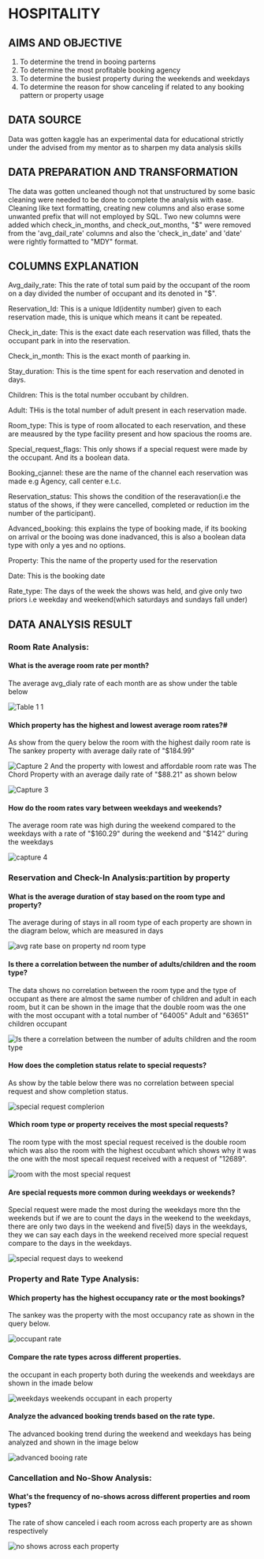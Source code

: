 # HOSPITALITY
## AIMS AND OBJECTIVE
1. To determine the trend in booing parterns
2. To determine the most profitable booking agency
3. To determine the busiest property during the weekends and weekdays
4. To determine the reason for show canceling if related to any booking pattern or property usage
## DATA SOURCE
Data was gotten kaggle has an experimental data for educational strictly under the advised from my mentor as to sharpen my data analysis skills
## DATA PREPARATION AND TRANSFORMATION
The data was gotten uncleaned though not that unstructured by some basic cleaning were needed to be done to complete the analysis with ease. Cleaning like text formatting, creating new columns and also erase some unwanted prefix that will not employed by SQL. Two new columns were added which check_in_months, and check_out_months, "$" were removed from the 'avg_dail_rate' columns and also the 'check_in_date' and 'date' were rightly formatted to "MDY" format.
## COLUMNS EXPLANATION
Avg_daily_rate: This the rate of total sum paid by the occupant of the room on a day divided the number of occupant and its denoted in "$".

Reservation_Id: This is a unique Id(identity number) given to each reservation made, this is unique which means it cant be repeated.

Check_in_date: This is the exact date each reservation was filled, thats the occupant park in into the reservation.

Check_in_month: This is the exact month of paarking in.

Stay_duration: This is the time spent for each reservation and denoted in days.

Children: This is the total number occubant by children.

Adult: THis is the total number of adult present in each reservation made.

Room_type: This is type of room allocated to each reservation, and these are meausred by the type facility present and how spacious the rooms are.

Special_request_flags: This only shows if a special request were made by the occupant. And its a boolean data.

Booking_cjannel: these are the name of the channel each reservation was made e.g Agency, call center e.t.c.

Reservation_status: This shows the condition of the reseravation(i.e the status of the shows, if they were cancelled, completed or reduction im the number of the participant).

Advanced_booking: this explains the type of booking made, if its booking on arrival or the booing was done inadvanced, this is also a boolean data type with only a yes and no options.

Property: This the name of the property used for the reservation

Date: This is the booking date

Rate_type: The days of the week the shows was held, and give only two priors i.e weekday and weekend(which saturdays and sundays fall under)

## DATA ANALYSIS RESULT
### Room Rate Analysis:
#### What is the average room rate per month?
The average avg_dialy rate of each month are as show under the table below

![Table 1 1](https://github.com/Danboko19/Retail_Transaction/assets/148493509/9db42258-2955-428b-9d86-89913833c873)
#### Which property has the highest and lowest average room rates?#
As show from the query below the room with the highest daily room rate is The sankey property with average daily rate of "$184.99"

![Capture 2](https://github.com/Danboko19/Retail_Transaction/assets/148493509/c98b57df-46b1-44b8-887d-fcadbfcefff0)
And the property with lowest and affordable room rate was The Chord Property with an average daily rate of "$88.21" as shown below

![Capture 3](https://github.com/Danboko19/Retail_Transaction/assets/148493509/a992104a-2c7d-4ee4-8313-3bc50e109759)
#### How do the room rates vary between weekdays and weekends?
The average room rate was high during the weekend compared to the weekdays with a rate of "$160.29" during the weekend and "$142" during the weekdays

![capture 4](https://github.com/Danboko19/Retail_Transaction/assets/148493509/dccb46ad-7db8-458b-a1b9-017b735f7e6c)
### Reservation and Check-In Analysis:partition by property
#### What is the average duration of stay based on the room type and property?
The average during of stays in all room type of each property are shown in the diagram below, which are measured in days

![avg rate base on property nd room type](https://github.com/Danboko19/Retail_Transaction/assets/148493509/96b66c77-9cf3-405f-b841-b2b448a43866)
#### Is there a correlation between the number of adults/children and the room type?
The data shows no correlation between the room type and the type of occupant as there are almost the same number of children and adult in each room, but it can be shown in the image that the double room was the one with the most occupant with a total number of "64005" Adult and "63651" children occupant

![Is there a correlation between the number of adults children and the room type](https://github.com/Danboko19/Retail_Transaction/assets/148493509/dd68b99e-73c8-4d42-a260-e22e1e54c59a)

#### How does the completion status relate to special requests?
As show by the table below there was no correlation between special request and show completion status.

![special request complerion](https://github.com/Danboko19/Retail_Transaction/assets/148493509/0cf5d9da-ef77-462c-a40b-83a5dde9d481)

#### Which room type or property receives the most special requests?
The room type with the most special request received is the double room which was also the room with the highest occubant which shows why it was the one with the most specail request received with a request of "12689".

![room with the most special request](https://github.com/Danboko19/Retail_Transaction/assets/148493509/a782191e-7c00-4f92-a8dd-4eb6c4fe118b)

#### Are special requests more common during weekdays or weekends?
Special request were made the most during the weekdays more thn the weekends but if we are to count the days in the weekend to the weekdays, there are only two days in the weekend and five(5) days in the weekdays, they we can say each days in the weekend received more special request compare to the days in the weekdays.

![special request days to weekend](https://github.com/Danboko19/Retail_Transaction/assets/148493509/bd97bfaa-c41d-4da2-bbb1-b795f152c1df)

### Property and Rate Type Analysis:
#### Which property has the highest occupancy rate or the most bookings?
The sankey was the property with the most occupancy rate as shown in the query below.

![occupant rate](https://github.com/Danboko19/Retail_Transaction/assets/148493509/65697d90-81da-4ff1-8d1a-feaf19e285dd)

#### Compare the rate types across different properties.
the occupant in each property both during the weekends and weekdays are shown in the imade below

![weekdays weekends occupant in each property](https://github.com/Danboko19/Retail_Transaction/assets/148493509/64edef58-180b-4987-bfa1-542b75760522)

#### Analyze the advanced booking trends based on the rate type.
The advanced booking trend during the weekend and weekdays has being analyzed and shown in the image below

![advanced booing rate](https://github.com/Danboko19/Retail_Transaction/assets/148493509/640911c0-b038-48ae-9912-46ae57b8fb00)

### Cancellation and No-Show Analysis:
#### What's the frequency of no-shows across different properties and room types?
The rate of show canceled i each room across each property are as shown respectively

![no shows across each property](https://github.com/Danboko19/Retail_Transaction/assets/148493509/97a94589-e8c5-4a56-ad1d-1be7aeda4e2f)
